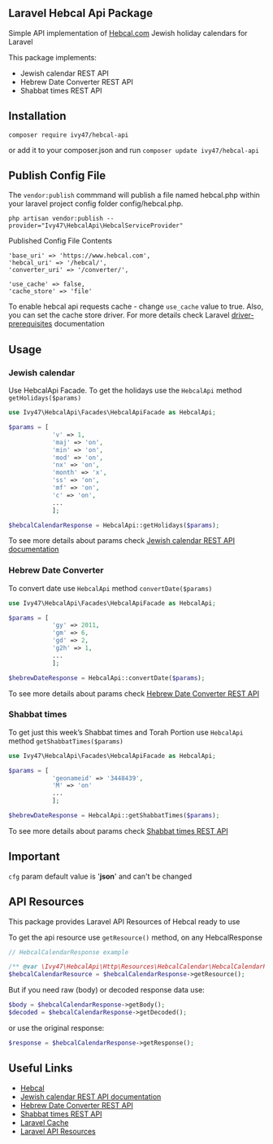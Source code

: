 ## Laravel Hebcal Api Package
Simple API implementation of [Hebcal.com](https://www.hebcal.com/) Jewish holiday calendars for Laravel

This package implements:
- Jewish calendar REST API
- Hebrew Date Converter REST API
- Shabbat times REST API

## Installation

`composer require ivy47/hebcal-api`

or add it to your composer.json and run `composer update ivy47/hebcal-api`

## Publish Config File
The `vendor:publish` commmand will publish a file named hebcal.php within your laravel project config folder config/hebcal.php.

`php artisan vendor:publish --provider="Ivy47\HebcalApi\HebcalServiceProvider"`

Published Config File Contents
```
'base_uri' => 'https://www.hebcal.com',
'hebcal_uri' => '/hebcal/',
'converter_uri' => '/converter/',

'use_cache' => false,
'cache_store' => 'file'
```

To enable hebcal api requests cache - change `use_cache` value to true. Also, you can set the cache store driver. For more details check Laravel [driver-prerequisites](https://laravel.com/docs/8.x/cache#driver-prerequisites) documentation 

## Usage

### Jewish calendar
Use HebcalApi Facade. To get the holidays use the `HebcalApi` method `getHolidays($params)`
```php
use Ivy47\HebcalApi\Facades\HebcalApiFacade as HebcalApi;

$params = [
            'v' => 1,
            'maj' => 'on',
            'min' => 'on',
            'mod' => 'on',
            'nx' => 'on',
            'month' => 'x',
            'ss' => 'on',
            'mf' => 'on',
            'c' => 'on',
            ...
            ];

$hebcalCalendarResponse = HebcalApi::getHolidays($params);
```

To see more details about params check [Jewish calendar REST API documentation](https://www.hebcal.com/home/195/jewish-calendar-rest-api)

### Hebrew Date Converter
To convert date use `HebcalApi` method `convertDate($params)`
```php
use Ivy47\HebcalApi\Facades\HebcalApiFacade as HebcalApi;

$params = [
            'gy' => 2011,
            'gm' => 6,
            'gd' => 2,
            'g2h' => 1,
            ...
            ];

$hebrewDateResponse = HebcalApi::convertDate($params);
```

To see more details about params check [Hebrew Date Converter REST API](https://www.hebcal.com/home/219/hebrew-date-converter-rest-api)

### Shabbat times
To get just this week’s Shabbat times and Torah Portion use `HebcalApi` method `getShabbatTimes($params)`
```php
use Ivy47\HebcalApi\Facades\HebcalApiFacade as HebcalApi;

$params = [
            'geonameid' => '3448439',
            'M' => 'on'
            ...
            ];

$hebrewDateResponse = HebcalApi::getShabbatTimes($params);
```

To see more details about params check [Shabbat times REST API](https://www.hebcal.com/home/197/shabbat-times-rest-api)

## Important

`cfg` param default value is '**json**' and can't be changed

## API Resources

This package provides Laravel API Resources of Hebcal ready to use 

To get the api resource use `getResource()` method, on any HebcalResponse

```php
// HebcalCalendarResponse example

/** @var \Ivy47\HebcalApi\Http\Resources\HebcalCalendar\HebcalCalendarResource $hebcalCalendarResource */
$hebcalCalendarResource = $hebcalCalendarResponse->getResource();
```

But if you need raw (body) or decoded response data use:
```php
$body = $hebcalCalendarResponse->getBody();
$decoded = $hebcalCalendarResponse->getDecoded();
```

or use the original response:
```php
$response = $hebcalCalendarResponse->getResponse();
```

## Useful Links

- [Hebcal](https://www.hebcal.com/)
- [Jewish calendar REST API documentation](https://www.hebcal.com/home/195/jewish-calendar-rest-api)
- [Hebrew Date Converter REST API](https://www.hebcal.com/home/219/hebrew-date-converter-rest-api)
- [Shabbat times REST API](https://www.hebcal.com/home/197/shabbat-times-rest-api)
- [Laravel Cache](https://laravel.com/docs/8.x/cache)
- [Laravel API Resources](https://laravel.com/docs/8.x/eloquent-resources)


